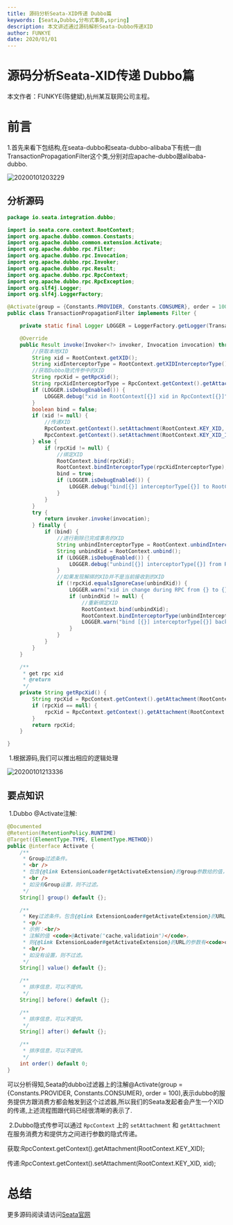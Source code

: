 ```yaml
---
title: 源码分析Seata-XID传递 Dubbo篇
keywords: [Seata,Dubbo,分布式事务,spring]
description: 本文讲述通过源码解析Seata-Dubbo传递XID
author: FUNKYE
date: 2020/01/01
---
```


# 源码分析Seata-XID传递 Dubbo篇

本文作者：FUNKYE(陈健斌),杭州某互联网公司主程。

# 前言

​	1.首先来看下包结构,在seata-dubbo和seata-dubbo-alibaba下有统一由TransactionPropagationFilter这个类,分别对应apache-dubbo跟alibaba-dubbo.

![20200101203229](/img/blog/20200101203229.png)

## 分析源码

```java
package io.seata.integration.dubbo;

import io.seata.core.context.RootContext;
import org.apache.dubbo.common.Constants;
import org.apache.dubbo.common.extension.Activate;
import org.apache.dubbo.rpc.Filter;
import org.apache.dubbo.rpc.Invocation;
import org.apache.dubbo.rpc.Invoker;
import org.apache.dubbo.rpc.Result;
import org.apache.dubbo.rpc.RpcContext;
import org.apache.dubbo.rpc.RpcException;
import org.slf4j.Logger;
import org.slf4j.LoggerFactory;

@Activate(group = {Constants.PROVIDER, Constants.CONSUMER}, order = 100)
public class TransactionPropagationFilter implements Filter {

    private static final Logger LOGGER = LoggerFactory.getLogger(TransactionPropagationFilter.class);

    @Override
    public Result invoke(Invoker<?> invoker, Invocation invocation) throws RpcException {
        //获取本地XID
        String xid = RootContext.getXID();
        String xidInterceptorType = RootContext.getXIDInterceptorType();
        //获取Dubbo隐式传参中的XID
        String rpcXid = getRpcXid();
        String rpcXidInterceptorType = RpcContext.getContext().getAttachment(RootContext.KEY_XID_INTERCEPTOR_TYPE);
        if (LOGGER.isDebugEnabled()) {
            LOGGER.debug("xid in RootContext[{}] xid in RpcContext[{}]", xid, rpcXid);
        }
        boolean bind = false;
        if (xid != null) {
            //传递XID
            RpcContext.getContext().setAttachment(RootContext.KEY_XID, xid);
            RpcContext.getContext().setAttachment(RootContext.KEY_XID_INTERCEPTOR_TYPE, xidInterceptorType);
        } else {
            if (rpcXid != null) {
                //绑定XID
                RootContext.bind(rpcXid);
                RootContext.bindInterceptorType(rpcXidInterceptorType);
                bind = true;
                if (LOGGER.isDebugEnabled()) {
                    LOGGER.debug("bind[{}] interceptorType[{}] to RootContext", rpcXid, rpcXidInterceptorType);
                }
            }
        }
        try {
            return invoker.invoke(invocation);
        } finally {
            if (bind) {
                //进行剔除已完成事务的XID
                String unbindInterceptorType = RootContext.unbindInterceptorType();
                String unbindXid = RootContext.unbind();
                if (LOGGER.isDebugEnabled()) {
                    LOGGER.debug("unbind[{}] interceptorType[{}] from RootContext", unbindXid, unbindInterceptorType);
                }
                //如果发现解绑的XID并不是当前接收到的XID
                if (!rpcXid.equalsIgnoreCase(unbindXid)) {
                    LOGGER.warn("xid in change during RPC from {} to {}, xidInterceptorType from {} to {} ", rpcXid, unbindXid, rpcXidInterceptorType, unbindInterceptorType);
                    if (unbindXid != null) {
                        //重新绑定XID
                        RootContext.bind(unbindXid);
                        RootContext.bindInterceptorType(unbindInterceptorType);
                        LOGGER.warn("bind [{}] interceptorType[{}] back to RootContext", unbindXid, unbindInterceptorType);
                    }
                }
            }
        }
    }

    /**
     * get rpc xid
     * @return
     */
    private String getRpcXid() {
        String rpcXid = RpcContext.getContext().getAttachment(RootContext.KEY_XID);
        if (rpcXid == null) {
            rpcXid = RpcContext.getContext().getAttachment(RootContext.KEY_XID.toLowerCase());
        }
        return rpcXid;
    }

}
```

​	1.根据源码,我们可以推出相应的逻辑处理

![20200101213336](/img/blog/20200101213336.png)

## 要点知识

​	1.Dubbo @Activate注解:

```java
@Documented
@Retention(RetentionPolicy.RUNTIME)
@Target({ElementType.TYPE, ElementType.METHOD})
public @interface Activate {
    /**
     * Group过滤条件。
     * <br />
     * 包含{@link ExtensionLoader#getActivateExtension}的group参数给的值，则返回扩展。
     * <br />
     * 如没有Group设置，则不过滤。
     */
    String[] group() default {};

    /**
     * Key过滤条件。包含{@link ExtensionLoader#getActivateExtension}的URL的参数Key中有，则返回扩展。
     * <p/>
     * 示例：<br/>
     * 注解的值 <code>@Activate("cache,validatioin")</code>，
     * 则{@link ExtensionLoader#getActivateExtension}的URL的参数有<code>cache</code>Key，或是<code>validatioin</code>则返回扩展。
     * <br/>
     * 如没有设置，则不过滤。
     */
    String[] value() default {};

    /**
     * 排序信息，可以不提供。
     */
    String[] before() default {};

    /**
     * 排序信息，可以不提供。
     */
    String[] after() default {};

    /**
     * 排序信息，可以不提供。
     */
    int order() default 0;
}
```

可以分析得知,Seata的dubbo过滤器上的注解@Activate(group = {Constants.PROVIDER, Constants.CONSUMER}, order = 100),表示dubbo的服务提供方跟消费方都会触发到这个过滤器,所以我们的Seata发起者会产生一个XID的传递,上述流程图跟代码已经很清晰的表示了.

​	2.Dubbo隐式传参可以通过 `RpcContext` 上的 `setAttachment` 和 `getAttachment` 在服务消费方和提供方之间进行参数的隐式传递。

获取:RpcContext.getContext().getAttachment(RootContext.KEY_XID);

传递:RpcContext.getContext().setAttachment(RootContext.KEY_XID, xid);

# 总结

更多源码阅读请访问[Seata官网](https://seata.apache.org/)